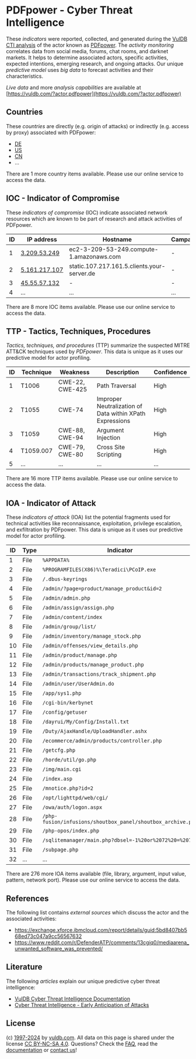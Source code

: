 # PDFpower - Cyber Threat Intelligence

These _indicators_ were reported, collected, and generated during the [VulDB CTI analysis](https://vuldb.com/?kb.cti) of the actor known as [PDFpower](https://vuldb.com/?actor.pdfpower). The _activity monitoring_ correlates data from social media, forums, chat rooms, and darknet markets. It helps to determine associated actors, specific activities, expected intentions, emerging research, and ongoing attacks. Our unique _predictive model_ uses _big data_ to forecast activities and their characteristics.

_Live data_ and more _analysis capabilities_ are available at [https://vuldb.com/?actor.pdfpower](https://vuldb.com/?actor.pdfpower)

## Countries

These _countries_ are directly (e.g. origin of attacks) or indirectly (e.g. access by proxy) associated with PDFpower:

* [DE](https://vuldb.com/?country.de)
* [US](https://vuldb.com/?country.us)
* [CN](https://vuldb.com/?country.cn)
* ...

There are 1 more country items available. Please use our online service to access the data.

## IOC - Indicator of Compromise

These _indicators of compromise_ (IOC) indicate associated network resources which are known to be part of research and attack activities of PDFpower.

ID | IP address | Hostname | Campaign | Confidence
-- | ---------- | -------- | -------- | ----------
1 | [3.209.53.249](https://vuldb.com/?ip.3.209.53.249) | ec2-3-209-53-249.compute-1.amazonaws.com | - | Medium
2 | [5.161.217.107](https://vuldb.com/?ip.5.161.217.107) | static.107.217.161.5.clients.your-server.de | - | High
3 | [45.55.57.132](https://vuldb.com/?ip.45.55.57.132) | - | - | High
4 | ... | ... | ... | ...

There are 8 more IOC items available. Please use our online service to access the data.

## TTP - Tactics, Techniques, Procedures

_Tactics, techniques, and procedures_ (TTP) summarize the suspected MITRE ATT&CK techniques used by _PDFpower_. This data is unique as it uses our predictive model for actor profiling.

ID | Technique | Weakness | Description | Confidence
-- | --------- | -------- | ----------- | ----------
1 | T1006 | CWE-22, CWE-425 | Path Traversal | High
2 | T1055 | CWE-74 | Improper Neutralization of Data within XPath Expressions | High
3 | T1059 | CWE-88, CWE-94 | Argument Injection | High
4 | T1059.007 | CWE-79, CWE-80 | Cross Site Scripting | High
5 | ... | ... | ... | ...

There are 16 more TTP items available. Please use our online service to access the data.

## IOA - Indicator of Attack

These _indicators of attack_ (IOA) list the potential fragments used for technical activities like reconnaissance, exploitation, privilege escalation, and exfiltration by PDFpower. This data is unique as it uses our predictive model for actor profiling.

ID | Type | Indicator | Confidence
-- | ---- | --------- | ----------
1 | File | `%APPDATA%` | Medium
2 | File | `%PROGRAMFILES(X86)%\Teradici\PCoIP.exe` | High
3 | File | `/.dbus-keyrings` | High
4 | File | `/admin/?page=product/manage_product&id=2` | High
5 | File | `/admin/admin.php` | High
6 | File | `/admin/assign/assign.php` | High
7 | File | `/admin/content/index` | High
8 | File | `/admin/group/list/` | High
9 | File | `/admin/inventory/manage_stock.php` | High
10 | File | `/admin/offenses/view_details.php` | High
11 | File | `/admin/product/manage.php` | High
12 | File | `/admin/products/manage_product.php` | High
13 | File | `/admin/transactions/track_shipment.php` | High
14 | File | `/admin/user/UserAdmin.do` | High
15 | File | `/app/sys1.php` | High
16 | File | `/cgi-bin/kerbynet` | High
17 | File | `/config/getuser` | High
18 | File | `/dayrui/My/Config/Install.txt` | High
19 | File | `/Duty/AjaxHandle/UploadHandler.ashx` | High
20 | File | `/ecommerce/admin/products/controller.php` | High
21 | File | `/getcfg.php` | Medium
22 | File | `/horde/util/go.php` | High
23 | File | `/img/main.cgi` | High
24 | File | `/index.asp` | Medium
25 | File | `/mnotice.php?id=2` | High
26 | File | `/opt/lighttpd/web/cgi/` | High
27 | File | `/owa/auth/logon.aspx` | High
28 | File | `/php-fusion/infusions/shoutbox_panel/shoutbox_archive.php` | High
29 | File | `/php-opos/index.php` | High
30 | File | `/sqlitemanager/main.php?dbsel=-1%20or%2072%20=%2072` | High
31 | File | `/subpage.php` | Medium
32 | ... | ... | ...

There are 276 more IOA items available (file, library, argument, input value, pattern, network port). Please use our online service to access the data.

## References

The following list contains _external sources_ which discuss the actor and the associated activities:

* https://exchange.xforce.ibmcloud.com/report/details/guid:5bd8407bb568ed73c047a9cc56567632
* https://www.reddit.com/r/DefenderATP/comments/13cgiq0/mediaarena_unwanted_software_was_prevented/

## Literature

The following _articles_ explain our unique predictive cyber threat intelligence:

* [VulDB Cyber Threat Intelligence Documentation](https://vuldb.com/?kb.cti)
* [Cyber Threat Intelligence - Early Anticipation of Attacks](https://www.scip.ch/en/?labs.20201022)

## License

(c) [1997-2024](https://vuldb.com/?kb.changelog) by [vuldb.com](https://vuldb.com/?kb.about). All data on this page is shared under the license [CC BY-NC-SA 4.0](https://creativecommons.org/licenses/by-nc-sa/4.0/). Questions? Check the [FAQ](https://vuldb.com/?kb.faq), read the [documentation](https://vuldb.com/?kb) or [contact us](https://vuldb.com/?contact)!
